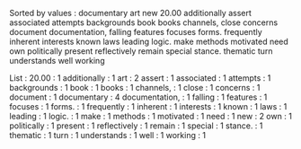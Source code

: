 Sorted by values :
documentary art new 20.00 additionally assert associated attempts backgrounds book books channels, close concerns document documentation, falling features focuses forms. frequently inherent interests known laws leading logic. make methods motivated need own politically present reflectively remain special stance. thematic turn understands well working 

List :
20.00 : 1
additionally : 1
art : 2
assert : 1
associated : 1
attempts : 1
backgrounds : 1
book : 1
books : 1
channels, : 1
close : 1
concerns : 1
document : 1
documentary : 4
documentation, : 1
falling : 1
features : 1
focuses : 1
forms. : 1
frequently : 1
inherent : 1
interests : 1
known : 1
laws : 1
leading : 1
logic. : 1
make : 1
methods : 1
motivated : 1
need : 1
new : 2
own : 1
politically : 1
present : 1
reflectively : 1
remain : 1
special : 1
stance. : 1
thematic : 1
turn : 1
understands : 1
well : 1
working : 1

